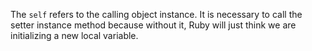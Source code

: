The `self` refers to the calling object instance. It is necessary to call the setter instance method because without it, Ruby will just think we are initializing a new local variable.